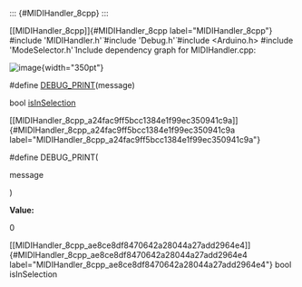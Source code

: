 ::: {#MIDIHandler_8cpp}
:::

[\[MIDIHandler\_8cpp\]]{#MIDIHandler_8cpp label="MIDIHandler_8cpp"}
\#include '̈MIDIHandler.h'̈ \#include '̈Debug.h'̈ \#include $<$Arduino.h$>$
\#include '̈ModeSelector.h'̈ Include dependency graph for MIDIHandler.cpp:

![image](MIDIHandler_8cpp__incl){width="350pt"}

\#define
[DEBUG\_PRINT](#MIDIHandler_8cpp_a24fac9ff5bcc1384e1f99ec350941c9a)(message)

bool
[isInSelection](#MIDIHandler_8cpp_ae8ce8df8470642a28044a27add2964e4)

[\[MIDIHandler\_8cpp\_a24fac9ff5bcc1384e1f99ec350941c9a\]]{#MIDIHandler_8cpp_a24fac9ff5bcc1384e1f99ec350941c9a
label="MIDIHandler_8cpp_a24fac9ff5bcc1384e1f99ec350941c9a"}

\#define DEBUG\_PRINT(

message

)

**Value:**

0

[\[MIDIHandler\_8cpp\_ae8ce8df8470642a28044a27add2964e4\]]{#MIDIHandler_8cpp_ae8ce8df8470642a28044a27add2964e4
label="MIDIHandler_8cpp_ae8ce8df8470642a28044a27add2964e4"} bool
isInSelection
